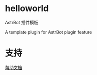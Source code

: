 # helloworld

AstrBot 插件模板

A template plugin for AstrBot plugin feature

# 支持

[帮助文档](https://astrbot.app)